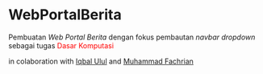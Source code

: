 # WebPortalBerita
Pembuatan *Web Portal Berita* dengan fokus pembautan _navbar dropdown_ sebagai tugas <span style="color:#ff0000"> Dasar Komputasi <span/>

in colaboration with [Iqbal Ulul](https://github.com/iqbalulul19) and [Muhammad Fachrian](https://github.com/fachrianmaulayudha)
